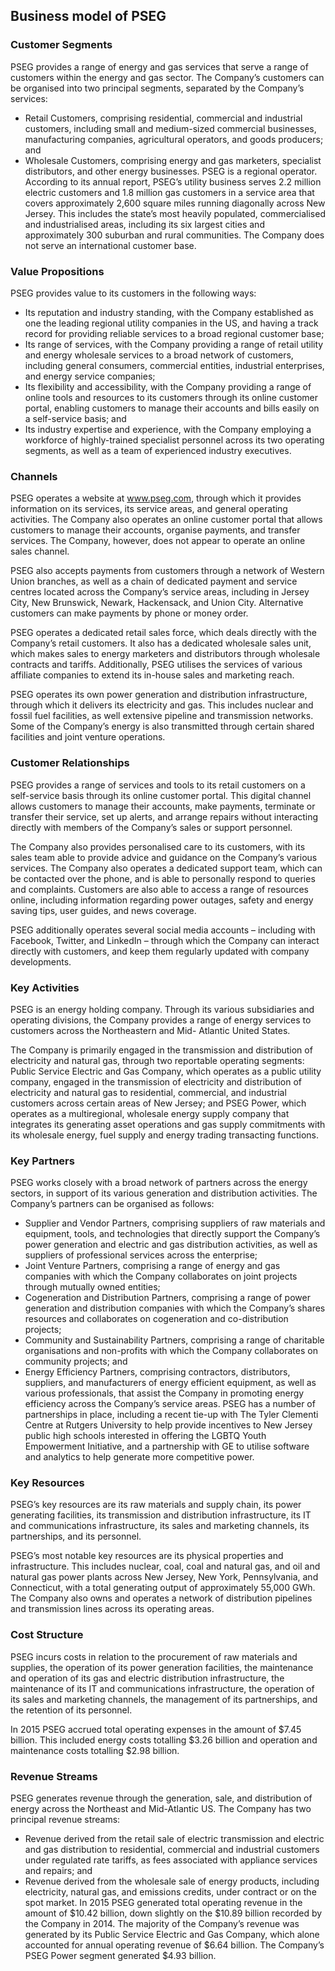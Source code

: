 Business model of PSEG
----------------------

 ### Customer Segments

 PSEG provides a range of energy and gas services that serve a range of customers within the energy and gas sector. The Company’s customers can be organised into two principal segments, separated by the Company’s services:

  * Retail Customers, comprising residential, commercial and industrial customers, including small and medium-sized commercial businesses, manufacturing companies, agricultural operators, and goods producers; and
 * Wholesale Customers, comprising energy and gas marketers, specialist distributors, and other energy businesses.
  PSEG is a regional operator. According to its annual report, PSEG’s utility business serves 2.2 million electric customers and 1.8 million gas customers in a service area that covers approximately 2,600 square miles running diagonally across New Jersey. This includes the state’s most heavily populated, commercialised and industrialised areas, including its six largest cities and approximately 300 suburban and rural communities. The Company does not serve an international customer base.

 ### Value Propositions

 PSEG provides value to its customers in the following ways:

  * Its reputation and industry standing, with the Company established as one the leading regional utility companies in the US, and having a track record for providing reliable services to a broad regional customer base;
 * Its range of services, with the Company providing a range of retail utility and energy wholesale services to a broad network of customers, including general consumers, commercial entities, industrial enterprises, and energy service companies;
 * Its flexibility and accessibility, with the Company providing a range of online tools and resources to its customers through its online customer portal, enabling customers to manage their accounts and bills easily on a self-service basis; and
 * Its industry expertise and experience, with the Company employing a workforce of highly-trained specialist personnel across its two operating segments, as well as a team of experienced industry executives.
  ### Channels

 PSEG operates a website at www.pseg.com, through which it provides information on its services, its service areas, and general operating activities. The Company also operates an online customer portal that allows customers to manage their accounts, organise payments, and transfer services. The Company, however, does not appear to operate an online sales channel.

 PSEG also accepts payments from customers through a network of Western Union branches, as well as a chain of dedicated payment and service centres located across the Company’s service areas, including in Jersey City, New Brunswick, Newark, Hackensack, and Union City. Alternative customers can make payments by phone or money order.

 PSEG operates a dedicated retail sales force, which deals directly with the Company’s retail customers. It also has a dedicated wholesale sales unit, which makes sales to energy marketers and distributors through wholesale contracts and tariffs. Additionally, PSEG utilises the services of various affiliate companies to extend its in-house sales and marketing reach.

 PSEG operates its own power generation and distribution infrastructure, through which it delivers its electricity and gas. This includes nuclear and fossil fuel facilities, as well extensive pipeline and transmission networks. Some of the Company’s energy is also transmitted through certain shared facilities and joint venture operations.

 ### Customer Relationships

 PSEG provides a range of services and tools to its retail customers on a self-service basis through its online customer portal. This digital channel allows customers to manage their accounts, make payments, terminate or transfer their service, set up alerts, and arrange repairs without interacting directly with members of the Company’s sales or support personnel.

 The Company also provides personalised care to its customers, with its sales team able to provide advice and guidance on the Company’s various services. The Company also operates a dedicated support team, which can be contacted over the phone, and is able to personally respond to queries and complaints. Customers are also able to access a range of resources online, including information regarding power outages, safety and energy saving tips, user guides, and news coverage.

 PSEG additionally operates several social media accounts – including with Facebook, Twitter, and LinkedIn – through which the Company can interact directly with customers, and keep them regularly updated with company developments.

 ### Key Activities

 PSEG is an energy holding company. Through its various subsidiaries and operating divisions, the Company provides a range of energy services to customers across the Northeastern and Mid- Atlantic United States.

 The Company is primarily engaged in the transmission and distribution of electricity and natural gas, through two reportable operating segments: Public Service Electric and Gas Company, which operates as a public utility company, engaged in the transmission of electricity and distribution of electricity and natural gas to residential, commercial, and industrial customers across certain areas of New Jersey; and PSEG Power, which operates as a multiregional, wholesale energy supply company that integrates its generating asset operations and gas supply commitments with its wholesale energy, fuel supply and energy trading transacting functions.

 ### Key Partners

 PSEG works closely with a broad network of partners across the energy sectors, in support of its various generation and distribution activities. The Company’s partners can be organised as follows:

  * Supplier and Vendor Partners, comprising suppliers of raw materials and equipment, tools, and technologies that directly support the Company’s power generation and electric and gas distribution activities, as well as suppliers of professional services across the enterprise;
 * Joint Venture Partners, comprising a range of energy and gas companies with which the Company collaborates on joint projects through mutually owned entities;
 * Cogeneration and Distribution Partners, comprising a range of power generation and distribution companies with which the Company’s shares resources and collaborates on cogeneration and co-distribution projects;
 * Community and Sustainability Partners, comprising a range of charitable organisations and non-profits with which the Company collaborates on community projects; and
 * Energy Efficiency Partners, comprising contractors, distributors, suppliers, and manufacturers of energy efficient equipment, as well as various professionals, that assist the Company in promoting energy efficiency across the Company’s service areas.
  PSEG has a number of partnerships in place, including a recent tie-up with The Tyler Clementi Centre at Rutgers University to help provide incentives to New Jersey public high schools interested in offering the LGBTQ Youth Empowerment Initiative, and a partnership with GE to utilise software and analytics to help generate more competitive power.

 ### Key Resources

 PSEG’s key resources are its raw materials and supply chain, its power generating facilities, its transmission and distribution infrastructure, its IT and communications infrastructure, its sales and marketing channels, its partnerships, and its personnel.

 PSEG’s most notable key resources are its physical properties and infrastructure. This includes nuclear, coal, coal and natural gas, and oil and natural gas power plants across New Jersey, New York, Pennsylvania, and Connecticut, with a total generating output of approximately 55,000 GWh. The Company also owns and operates a network of distribution pipelines and transmission lines across its operating areas.

 ### Cost Structure

 PSEG incurs costs in relation to the procurement of raw materials and supplies, the operation of its power generation facilities, the maintenance and operation of its gas and electric distribution infrastructure, the maintenance of its IT and communications infrastructure, the operation of its sales and marketing channels, the management of its partnerships, and the retention of its personnel.

 In 2015 PSEG accrued total operating expenses in the amount of $7.45 billion. This included energy costs totalling $3.26 billion and operation and maintenance costs totalling $2.98 billion.

 ### Revenue Streams

 PSEG generates revenue through the generation, sale, and distribution of energy across the Northeast and Mid-Atlantic US. The Company has two principal revenue streams:

  * Revenue derived from the retail sale of electric transmission and electric and gas distribution to residential, commercial and industrial customers under regulated rate tariffs, as fees associated with appliance services and repairs; and
 * Revenue derived from the wholesale sale of energy products, including electricity, natural gas, and emissions credits, under contract or on the spot market.
  In 2015 PSEG generated total operating revenue in the amount of $10.42 billion, down slightly on the $10.89 billion recorded by the Company in 2014. The majority of the Company’s revenue was generated by its Public Service Electric and Gas Company, which alone accounted for annual operating revenue of $6.64 billion. The Company’s PSEG Power segment generated $4.93 billion.